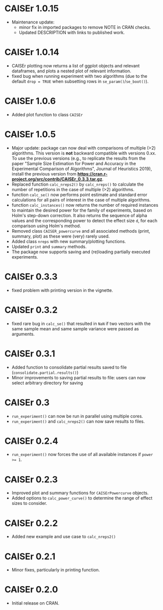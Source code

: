 # CAISEr 1.0.15
* Maintenance update:
  * minor fix in imported packages to remove NOTE in CRAN checks.
  * Updated DESCRIPTION with links to published work.

# CAISEr 1.0.14
* CAISEr plotting now returns a list of ggplot objects and relevant dataframes, and plots a nested plot of relevant information.
* fixed bug when running experiment with two algorithms (due to 
the default `drop = TRUE` when subsetting rows in `se_param()`/`se_boot()`).

# CAISEr 1.0.6
* Added plot function to class `CAISEr`

# CAISEr 1.0.5
* Major update: package can now deal with comparisons of multiple (>2) algorithms. 
This version is **not** backward compatible with versions 0.xx. To use the previous versions (e.g., to replicate the results from the paper "Sample Size Estimation 
for Power and Accuracy in the Experimental Comparison of Algorithms", Journal of 
Heuristics 2019), install the previous version from 
**https://cran.r-project.org/src/contrib/CAISEr_0.3.3.tar.gz**.
* Replaced function `calc_nreps2()` by `calc_nreps()` to calculate the number of
repetitions in the case of multiple (>2) algorithms. 
* function `calc_se()` now performs point estimate and standard error 
calculations for all pairs of interest in the case of multiple algorithms.
* function `calc_instances()` now returns the number of required instances to
maintain the desired power for the family of experiments, based on Holm's 
step-down correction. It also returns the sequence of alpha values and the 
corresponding power to detect the effect size `d`, for each comparison using 
Holm's method.
* Removed class `CAISER_powercurve` and all associated methods (print, summary, 
plot) as these were (very) rarely used.
* Added class `nreps` with new summary/plotting functions.
* Updated `print` and `summary` methods.
* The package now supports saving and (re)loading partially executed experiments.
 
# CAISEr 0.3.3
* fixed problem with printing version in the vignette.

# CAISEr 0.3.2
* fixed rare bug in `calc_se()` that resulted in `NaN` if two vectors with the 
same sample mean and same sample variance were passed as arguments.

# CAISEr 0.3.1
* Added function to consolidate partial results saved to file (`consolidate.partial.results()`)
* Minor improvements to saving partial results to file: users can now select arbitrary directory for saving

# CAISEr 0.3
* `run_experiment()` can now be run in parallel using multiple cores.
* `run_experiment()` and `calc_nreps2()` can now save results to files.

# CAISEr 0.2.4
* `run_experiment()` now forces the use of all available instances if `power >= 1`.

# CAISEr 0.2.3
* Improved plot and summary functions for `CAISErPowercurve` objects.
* Added options to `calc_power_curve()` to determine the range of effect sizes to consider.

# CAISEr 0.2.2
* Added new example and use case to `calc_nreps2()`

# CAISEr 0.2.1
* Minor fixes, particularly in printing function.

# CAISEr 0.2.0
* Initial release on CRAN.
